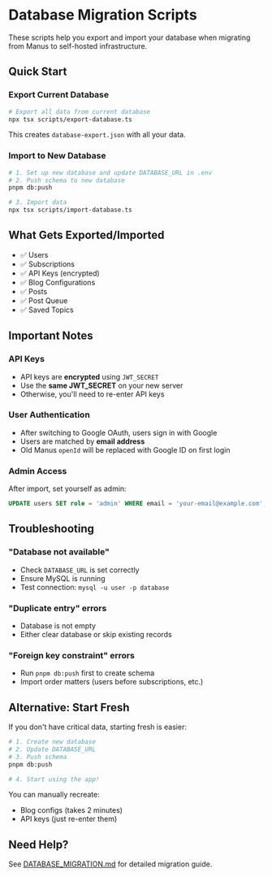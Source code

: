 # Database Migration Scripts

These scripts help you export and import your database when migrating from Manus to self-hosted infrastructure.

## Quick Start

### Export Current Database

```bash
# Export all data from current database
npx tsx scripts/export-database.ts
```

This creates `database-export.json` with all your data.

### Import to New Database

```bash
# 1. Set up new database and update DATABASE_URL in .env
# 2. Push schema to new database
pnpm db:push

# 3. Import data
npx tsx scripts/import-database.ts
```

## What Gets Exported/Imported

- ✅ Users
- ✅ Subscriptions
- ✅ API Keys (encrypted)
- ✅ Blog Configurations
- ✅ Posts
- ✅ Post Queue
- ✅ Saved Topics

## Important Notes

### API Keys
- API keys are **encrypted** using `JWT_SECRET`
- Use the **same JWT_SECRET** on your new server
- Otherwise, you'll need to re-enter API keys

### User Authentication
- After switching to Google OAuth, users sign in with Google
- Users are matched by **email address**
- Old Manus `openId` will be replaced with Google ID on first login

### Admin Access
After import, set yourself as admin:

```sql
UPDATE users SET role = 'admin' WHERE email = 'your-email@example.com';
```

## Troubleshooting

### "Database not available"
- Check `DATABASE_URL` is set correctly
- Ensure MySQL is running
- Test connection: `mysql -u user -p database`

### "Duplicate entry" errors
- Database is not empty
- Either clear database or skip existing records

### "Foreign key constraint" errors
- Run `pnpm db:push` first to create schema
- Import order matters (users before subscriptions, etc.)

## Alternative: Start Fresh

If you don't have critical data, starting fresh is easier:

```bash
# 1. Create new database
# 2. Update DATABASE_URL
# 3. Push schema
pnpm db:push

# 4. Start using the app!
```

You can manually recreate:
- Blog configs (takes 2 minutes)
- API keys (just re-enter them)

## Need Help?

See [DATABASE_MIGRATION.md](../DATABASE_MIGRATION.md) for detailed migration guide.

